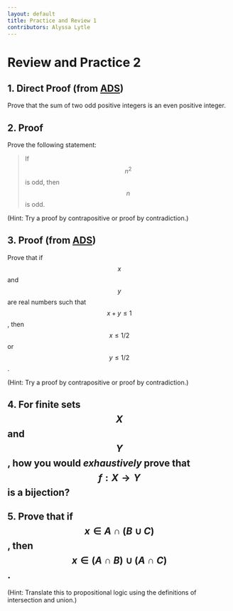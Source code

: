 ```yaml
---
layout: default
title: Practice and Review 1
contributors: Alyssa Lytle
---
```


# Review and Practice 2





## 1. Direct Proof (from [ADS](https://discretemath.org/))

Prove that the sum of two odd positive integers is an even positive integer.

## 2. Proof

Prove the following statement:

> If $$n^2$$ is odd, then $$n$$ is odd.

(Hint: Try a proof by contrapositive or proof by contradiction.)

## 3. Proof (from [ADS](https://discretemath.org/)) 
Prove that if $$x$$ and $$y$$ are real numbers such that $$x +y \leq 1$$, then $$x \leq 1/2$$ or $$y \leq 1/2$$.

(Hint: Try a proof by contrapositive or proof by contradiction.)

## 4. For finite sets $$X$$ and $$Y$$, how you would *exhaustively* prove that $$f: X \to Y$$ is a bijection?

## 5. Prove that if $$ x \in A \cap (B \cup C)$$, then $$x \in (A \cap B) \cup (A \cap C)$$. 

(Hint: Translate this to propositional logic using the definitions of intersection and union.)